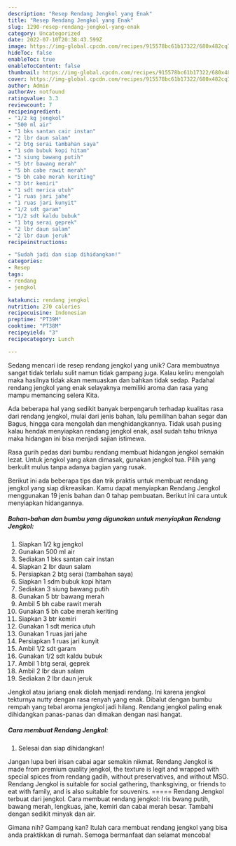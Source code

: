```yaml
---
description: "Resep Rendang Jengkol yang Enak"
title: "Resep Rendang Jengkol yang Enak"
slug: 1290-resep-rendang-jengkol-yang-enak
category: Uncategorized
date: 2022-07-10T20:38:43.599Z
image: https://img-global.cpcdn.com/recipes/915578bc61b17322/680x482cq70/rendang-jengkol-foto-resep-utama.jpg
hideToc: false
enableToc: true
enableTocContent: false
thumbnail: https://img-global.cpcdn.com/recipes/915578bc61b17322/680x482cq70/rendang-jengkol-foto-resep-utama.jpg
cover: https://img-global.cpcdn.com/recipes/915578bc61b17322/680x482cq70/rendang-jengkol-foto-resep-utama.jpg
author: Admin
authorAv: notfound
ratingvalue: 3.3
reviewcount: 7
recipeingredient:
- "1/2 kg jengkol"
- "500 ml air"
- "1 bks santan cair instan"
- "2 lbr daun salam"
- "2 btg serai tambahan saya"
- "1 sdm bubuk kopi hitam"
- "3 siung bawang putih"
- "5 btr bawang merah"
- "5 bh cabe rawit merah"
- "5 bh cabe merah keriting"
- "3 btr kemiri"
- "1 sdt merica utuh"
- "1 ruas jari jahe"
- "1 ruas jari kunyit"
- "1/2 sdt garam"
- "1/2 sdt kaldu bubuk"
- "1 btg serai geprek"
- "2 lbr daun salam"
- "2 lbr daun jeruk"
recipeinstructions:

- "Sudah jadi dan siap dihidangkan!"
categories:
- Resep
tags:
- rendang
- jengkol

katakunci: rendang jengkol 
nutrition: 270 calories
recipecuisine: Indonesian
preptime: "PT39M"
cooktime: "PT38M"
recipeyield: "3"
recipecategory: Lunch

---
```





Sedang mencari ide resep rendang jengkol yang unik? Cara membuatnya sangat tidak terlalu sulit namun tidak gampang juga. Kalau keliru mengolah maka hasilnya tidak akan memuaskan dan bahkan tidak sedap. Padahal rendang jengkol yang enak selayaknya memiliki aroma dan rasa yang mampu memancing selera Kita.





Ada beberapa hal yang sedikit banyak berpengaruh terhadap kualitas rasa dari rendang jengkol, mulai dari jenis bahan, lalu pemilihan bahan segar dan Bagus, hingga cara mengolah dan menghidangkannya. Tidak usah pusing kalau hendak menyiapkan rendang jengkol enak,      asal sudah tahu triknya maka hidangan ini bisa menjadi sajian istimewa.














Rasa gurih pedas dari bumbu rendang membuat hidangan jengkol semakin lezat. Untuk jengkol yang akan dimasak, gunakan jengkol tua. Pilih yang berkulit mulus tanpa adanya bagian yang rusak.






Berikut ini ada beberapa tips dan trik praktis untuk membuat rendang jengkol yang siap dikreasikan. Kamu dapat menyiapkan Rendang Jengkol menggunakan 19 jenis bahan dan 0 tahap pembuatan. Berikut ini cara untuk menyiapkan hidangannya.

<!--inarticleads1-->

##### Bahan-bahan dan bumbu yang digunakan untuk menyiapkan Rendang Jengkol:

1. Siapkan 1/2 kg jengkol
1. Gunakan 500 ml air
1. Sediakan 1 bks santan cair instan
1. Siapkan 2 lbr daun salam
1. Persiapkan 2 btg serai (tambahan saya)
1. Siapkan 1 sdm bubuk kopi hitam
1. Sediakan 3 siung bawang putih
1. Gunakan 5 btr bawang merah
1. Ambil 5 bh cabe rawit merah
1. Gunakan 5 bh cabe merah keriting
1. Siapkan 3 btr kemiri
1. Gunakan 1 sdt merica utuh
1. Gunakan 1 ruas jari jahe
1. Persiapkan 1 ruas jari kunyit
1. Ambil 1/2 sdt garam
1. Gunakan 1/2 sdt kaldu bubuk
1. Ambil 1 btg serai, geprek
1. Ambil 2 lbr daun salam
1. Sediakan 2 lbr daun jeruk


Jengkol atau jariang enak diolah menjadi rendang. Ini karena jengkol tekturnya nutty dengan rasa renyah yang enak. Dibalut dengan bumbu rempah yang tebal aroma jengkol jadi hilang. Rendang jengkol paling enak dihidangkan panas-panas dan dimakan dengan nasi hangat. 

<!--inarticleads2-->

##### Cara membuat Rendang Jengkol:


1. Selesai dan siap dihidangkan!

Jangan lupa beri irisan cabai agar semakin nikmat. Rendang Jengkol is made from premium quality jengkol, the texture is legit and wrapped with special spices from rendang gadih, without preservatives, and without MSG. Rendang Jengkol is suitable for social gathering, thanksgiving, or friends to eat with family, and is also suitable for souvenirs. ===== Rendang Jengkol terbuat dari jengkol. Cara membuat rendang jengkol: Iris bwang putih, bawang merah, lengkuas, jahe, kemiri dan cabai merah besar. Tambahi dengan sedikit minyak dan air. 

Gimana nih? Gampang kan? Itulah cara membuat rendang jengkol yang bisa anda praktikkan di rumah. Semoga bermanfaat dan selamat mencoba!
